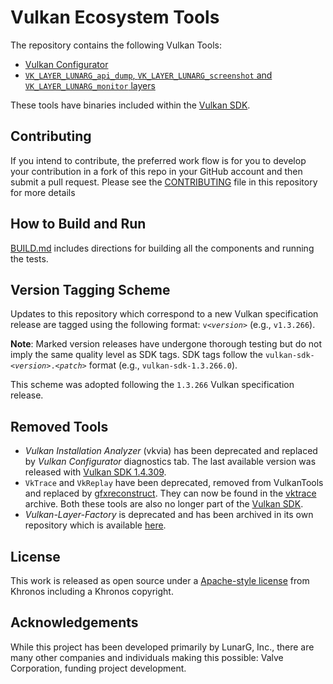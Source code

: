 # Vulkan Ecosystem Tools

The repository contains the following Vulkan Tools:
- [Vulkan Configurator](vkconfig_gui/README.md)
- [`VK_LAYER_LUNARG_api_dump`, `VK_LAYER_LUNARG_screenshot` and `VK_LAYER_LUNARG_monitor` layers](layersvt/README.md)

These tools have binaries included within the [Vulkan SDK](https://www.lunarg.com/vulkan-sdk/).

## Contributing

If you intend to contribute, the preferred work flow is for you to develop your contribution
in a fork of this repo in your GitHub account and then submit a pull request.
Please see the [CONTRIBUTING](CONTRIBUTING.md) file in this repository for more details

## How to Build and Run

[BUILD.md](BUILD.md) includes directions for building all the components and running the tests.

## Version Tagging Scheme

Updates to this repository which correspond to a new Vulkan specification release are tagged using the following format: `v<`_`version`_`>` (e.g., `v1.3.266`).

**Note**: Marked version releases have undergone thorough testing but do not imply the same quality level as SDK tags. SDK tags follow the `vulkan-sdk-<`_`version`_`>.<`_`patch`_`>` format (e.g., `vulkan-sdk-1.3.266.0`).

This scheme was adopted following the `1.3.266` Vulkan specification release.

## Removed Tools

- *Vulkan Installation Analyzer* (vkvia) has been deprecated and replaced by *Vulkan Configurator* diagnostics tab. The last available version was released with [Vulkan SDK 1.4.309](https://github.com/LunarG/VulkanTools/tree/vulkan-sdk-1.4.309).
- `VkTrace` and `VkReplay` have been deprecated, removed from VulkanTools and replaced by [gfxreconstruct](https://github.com/LunarG/gfxreconstruct). They can now be found in the [vktrace](https://github.com/LunarG/vktrace) archive. Both these tools are also no longer part of the [Vulkan SDK](https://www.lunarg.com/vulkan-sdk/).
- *Vulkan-Layer-Factory* is deprecated and has been archived in its own repository which is available [here](https://github.com/LunarG/Vulkan-Layer-Factory).

## License
This work is released as open source under a [Apache-style license](LICENSE.txt) from Khronos including a Khronos copyright.

## Acknowledgements
While this project has been developed primarily by LunarG, Inc., there are many other companies and individuals making this possible: Valve Corporation, funding project development.
